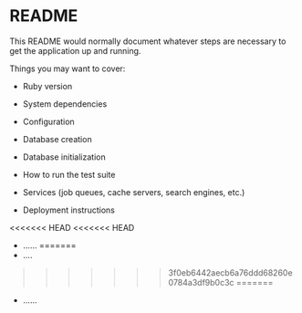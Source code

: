 # README

This README would normally document whatever steps are necessary to get the
application up and running.

Things you may want to cover:

* Ruby version

* System dependencies

* Configuration

* Database creation

* Database initialization

* How to run the test suite

* Services (job queues, cache servers, search engines, etc.)

* Deployment instructions

<<<<<<< HEAD
<<<<<<< HEAD
* ......
=======
* ....
>>>>>>> 3f0eb6442aecb6a76ddd68260e0784a3df9b0c3c
=======
* ......
